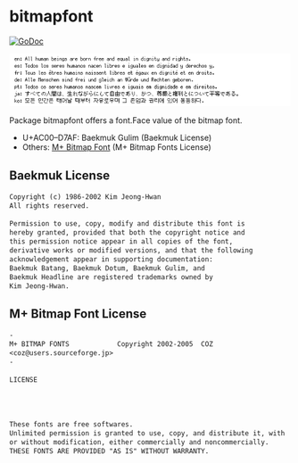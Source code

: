 # bitmapfont

[![GoDoc](https://godoc.org/github.com/hajimehoshi/go-mplusbitmap?status.svg)](http://godoc.org/github.com/hajimehoshi/go-mplusbitmap)

![Example](example/example.png)

Package bitmapfont offers a font.Face value of the bitmap font.

* U+AC00–D7AF: Baekmuk Gulim (Baekmuk License)
* Others:      [M+ Bitmap Font](http://mplus-fonts.osdn.jp/mplus-bitmap-fonts/) (M+ Bitmap Fonts License)

## Baekmuk License

```
Copyright (c) 1986-2002 Kim Jeong-Hwan
All rights reserved.

Permission to use, copy, modify and distribute this font is
hereby granted, provided that both the copyright notice and
this permission notice appear in all copies of the font,
derivative works or modified versions, and that the following
acknowledgement appear in supporting documentation:
Baekmuk Batang, Baekmuk Dotum, Baekmuk Gulim, and
Baekmuk Headline are registered trademarks owned by
Kim Jeong-Hwan.
```

## M+ Bitmap Font License

```
-
M+ BITMAP FONTS            Copyright 2002-2005  COZ <coz@users.sourceforge.jp>
-

LICENSE




These fonts are free softwares.
Unlimited permission is granted to use, copy, and distribute it, with
or without modification, either commercially and noncommercially.
THESE FONTS ARE PROVIDED "AS IS" WITHOUT WARRANTY.
```
